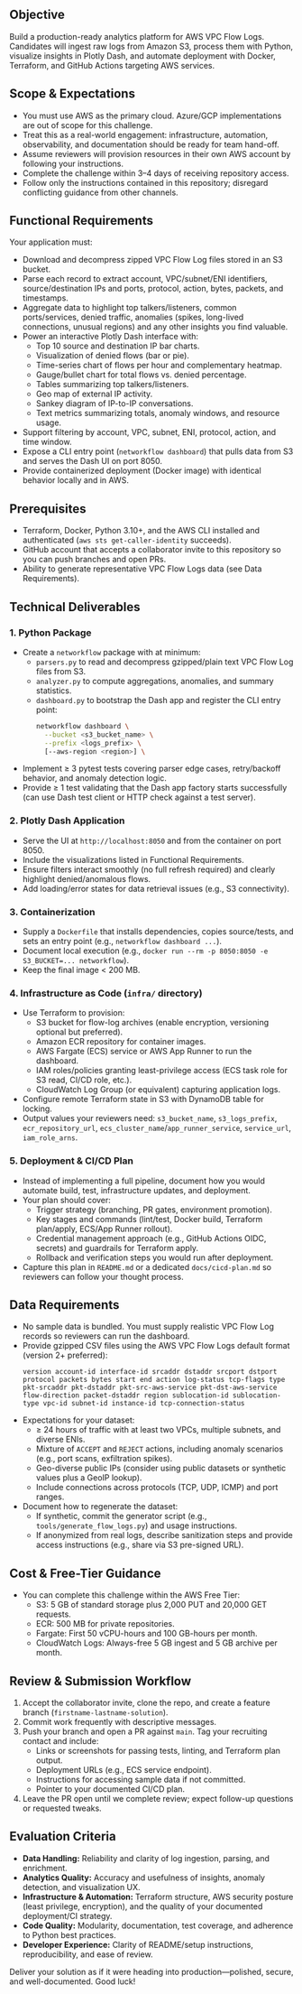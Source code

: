 ## Objective
Build a production-ready analytics platform for AWS VPC Flow Logs. Candidates will ingest raw logs from Amazon S3, process them with Python, visualize insights in Plotly Dash, and automate deployment with Docker, Terraform, and GitHub Actions targeting AWS services.

## Scope & Expectations
- You must use AWS as the primary cloud. Azure/GCP implementations are out of scope for this challenge.
- Treat this as a real-world engagement: infrastructure, automation, observability, and documentation should be ready for team hand-off.
- Assume reviewers will provision resources in their own AWS account by following your instructions.
- Complete the challenge within 3–4 days of receiving repository access.
- Follow only the instructions contained in this repository; disregard conflicting guidance from other channels.

## Functional Requirements
Your application must:
- Download and decompress zipped VPC Flow Log files stored in an S3 bucket.
- Parse each record to extract account, VPC/subnet/ENI identifiers, source/destination IPs and ports, protocol, action, bytes, packets, and timestamps.
- Aggregate data to highlight top talkers/listeners, common ports/services, denied traffic, anomalies (spikes, long-lived connections, unusual regions) and any other insights you find valuable.
- Power an interactive Plotly Dash interface with:
  - Top 10 source and destination IP bar charts.
  - Visualization of denied flows (bar or pie).
  - Time-series chart of flows per hour and complementary heatmap.
  - Gauge/bullet chart for total flows vs. denied percentage.
  - Tables summarizing top talkers/listeners.
  - Geo map of external IP activity.
  - Sankey diagram of IP-to-IP conversations.
  - Text metrics summarizing totals, anomaly windows, and resource usage.
- Support filtering by account, VPC, subnet, ENI, protocol, action, and time window.
- Expose a CLI entry point (`networkflow dashboard`) that pulls data from S3 and serves the Dash UI on port 8050.
- Provide containerized deployment (Docker image) with identical behavior locally and in AWS.

## Prerequisites
- Terraform, Docker, Python 3.10+, and the AWS CLI installed and authenticated (`aws sts get-caller-identity` succeeds).
- GitHub account that accepts a collaborator invite to this repository so you can push branches and open PRs.
- Ability to generate representative VPC Flow Logs data (see Data Requirements).

## Technical Deliverables
### 1. Python Package
- Create a `networkflow` package with at minimum:
  - `parsers.py` to read and decompress gzipped/plain text VPC Flow Log files from S3.
  - `analyzer.py` to compute aggregations, anomalies, and summary statistics.
  - `dashboard.py` to bootstrap the Dash app and register the CLI entry point:
    ```bash
    networkflow dashboard \
      --bucket <s3_bucket_name> \
      --prefix <logs_prefix> \
      [--aws-region <region>] \
    ```
- Implement ≥ 3 pytest tests covering parser edge cases, retry/backoff behavior, and anomaly detection logic.
- Provide ≥ 1 test validating that the Dash app factory starts successfully (can use Dash test client or HTTP check against a test server).

### 2. Plotly Dash Application
- Serve the UI at `http://localhost:8050` and from the container on port 8050.
- Include the visualizations listed in Functional Requirements.
- Ensure filters interact smoothly (no full refresh required) and clearly highlight denied/anomalous flows.
- Add loading/error states for data retrieval issues (e.g., S3 connectivity).

### 3. Containerization
- Supply a `Dockerfile` that installs dependencies, copies source/tests, and sets an entry point (e.g., `networkflow dashboard ...`).
- Document local execution (e.g., `docker run --rm -p 8050:8050 -e S3_BUCKET=... networkflow`).
- Keep the final image < 200 MB.

### 4. Infrastructure as Code (`infra/` directory)
- Use Terraform to provision:
  - S3 bucket for flow-log archives (enable encryption, versioning optional but preferred).
  - Amazon ECR repository for container images.
  - AWS Fargate (ECS) service or AWS App Runner to run the dashboard.
  - IAM roles/policies granting least-privilege access (ECS task role for S3 read, CI/CD role, etc.).
  - CloudWatch Log Group (or equivalent) capturing application logs.
- Configure remote Terraform state in S3 with DynamoDB table for locking.
- Output values your reviewers need: `s3_bucket_name`, `s3_logs_prefix`, `ecr_repository_url`, `ecs_cluster_name`/`app_runner_service`, `service_url`, `iam_role_arns`.

### 5. Deployment & CI/CD Plan
- Instead of implementing a full pipeline, document how you would automate build, test, infrastructure updates, and deployment.
- Your plan should cover:
  - Trigger strategy (branching, PR gates, environment promotion).
  - Key stages and commands (lint/test, Docker build, Terraform plan/apply, ECS/App Runner rollout).
  - Credential management approach (e.g., GitHub Actions OIDC, secrets) and guardrails for Terraform apply.
  - Rollback and verification steps you would run after deployment.
- Capture this plan in `README.md` or a dedicated `docs/cicd-plan.md` so reviewers can follow your thought process.

## Data Requirements
- No sample data is bundled. You must supply realistic VPC Flow Log records so reviewers can run the dashboard.
- Provide gzipped CSV files using the AWS VPC Flow Logs default format (version 2+ preferred):
  ```
  version account-id interface-id srcaddr dstaddr srcport dstport protocol packets bytes start end action log-status tcp-flags type pkt-srcaddr pkt-dstaddr pkt-src-aws-service pkt-dst-aws-service flow-direction packet-dstaddr region sublocation-id sublocation-type vpc-id subnet-id instance-id tcp-connection-status
  ```
- Expectations for your dataset:
  - ≥ 24 hours of traffic with at least two VPCs, multiple subnets, and diverse ENIs.
  - Mixture of `ACCEPT` and `REJECT` actions, including anomaly scenarios (e.g., port scans, exfiltration spikes).
  - Geo-diverse public IPs (consider using public datasets or synthetic values plus a GeoIP lookup).
  - Include connections across protocols (TCP, UDP, ICMP) and port ranges.
- Document how to regenerate the dataset:
  - If synthetic, commit the generator script (e.g., `tools/generate_flow_logs.py`) and usage instructions.
  - If anonymized from real logs, describe sanitization steps and provide access instructions (e.g., share via S3 pre-signed URL).

## Cost & Free-Tier Guidance
- You can complete this challenge within the AWS Free Tier:
  - S3: 5 GB of standard storage plus 2,000 PUT and 20,000 GET requests.
  - ECR: 500 MB for private repositories.
  - Fargate: First 50 vCPU-hours and 100 GB-hours per month.
  - CloudWatch Logs: Always-free 5 GB ingest and 5 GB archive per month.

## Review & Submission Workflow
1. Accept the collaborator invite, clone the repo, and create a feature branch (`firstname-lastname-solution`).
2. Commit work frequently with descriptive messages.
3. Push your branch and open a PR against `main`. Tag your recruiting contact and include:
   - Links or screenshots for passing tests, linting, and Terraform plan output.
   - Deployment URLs (e.g., ECS service endpoint).
   - Instructions for accessing sample data if not committed.
   - Pointer to your documented CI/CD plan.
4. Leave the PR open until we complete review; expect follow-up questions or requested tweaks.

## Evaluation Criteria
- **Data Handling:** Reliability and clarity of log ingestion, parsing, and enrichment.
- **Analytics Quality:** Accuracy and usefulness of insights, anomaly detection, and visualization UX.
- **Infrastructure & Automation:** Terraform structure, AWS security posture (least privilege, encryption), and the quality of your documented deployment/CI strategy.
- **Code Quality:** Modularity, documentation, test coverage, and adherence to Python best practices.
- **Developer Experience:** Clarity of README/setup instructions, reproducibility, and ease of review.

Deliver your solution as if it were heading into production—polished, secure, and well-documented. Good luck!
